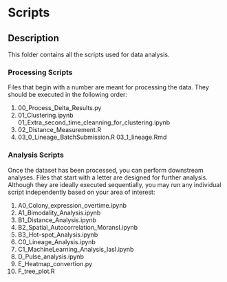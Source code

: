 # Scripts

## Description
This folder contains all the scripts used for data analysis.

### Processing Scripts
Files that begin with a number are meant for processing the data. They should be executed in the following order:
1. 00_Process_Delta_Results.py
2. 01_Clustering.ipynb 01_Extra_second_time_cleanning_for_clustering.ipynb
3. 02_Distance_Measurement.R
4. 03_0_Lineage_BatchSubmission.R 03_1_lineage.Rmd

### Analysis Scripts
Once the dataset has been processed, you can perform downstream analyses. Files that start with a letter are designed for further analysis. Although they are ideally executed sequentially, you may run any individual script independently based on your area of interest:
1. A0_Colony_expression_overtime.ipynb
2. A1_Bimodality_Analysis.ipynb
3. B1_Distance_Analysis.ipynb
4. B2_Spatial_Autocorrelation_MoransI.ipynb
5. B3_Hot-spot_Analysis.ipynb
6. C0_Lineage_Analysis.ipynb
7. C1_MachineLearning_Analysis_lasI.ipynb
8. D_Pulse_analysis.ipynb
9. E_Heatmap_convertion.py
10. F_tree_plot.R

